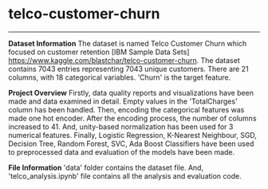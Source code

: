 # telco-customer-churn
------------

**Dataset Information**
The dataset is named Telco Customer Churn which focused on customer retention  [IBM Sample Data Sets] https://www.kaggle.com/blastchar/telco-customer-churn. The dataset contains 7043 entries representing 7043 unique customers. There are 21 columns, with 18 categorical variables. 'Churn' is the target feature.

**Project Overview**
Firstly, data quality reports and visualizations have been made and data examined in detail. Empty values in the 'TotalCharges' column has been handled. Then, encoding the categorical features was made one hot encoder. After the encoding process, the number of columns increased to 41. And, unity-based normalization has been used for 3 numerical features. Finally, Logistic Regression, K-Nearest Neighbour, SGD, Decision Tree, Random Forest, SVC, Ada Boost Classifiers have been used to preprocessed data and evaluation of the models have been made.

**File Information**
'data' folder contains the dataset file. And, 'telco_analysis.ipynb' file contains all the analysis and evaluation code.

